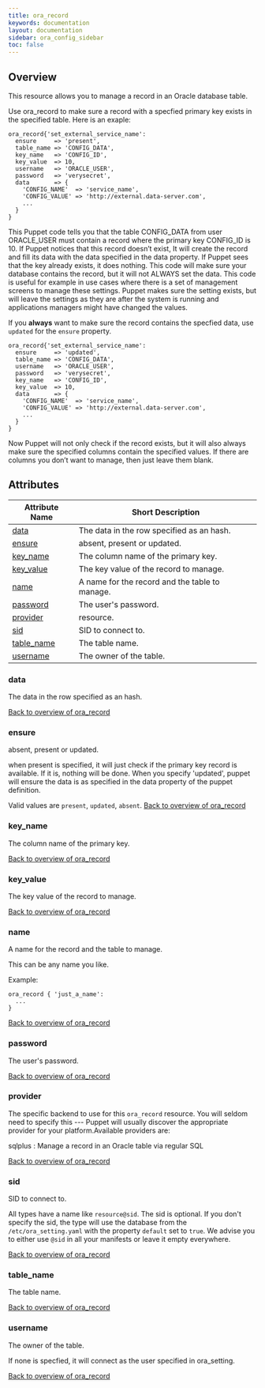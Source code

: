 ```yaml
---
title: ora_record
keywords: documentation
layout: documentation
sidebar: ora_config_sidebar
toc: false
---
```

## Overview

This resource allows you to manage a record in an Oracle database table.

Use ora_record to make sure a record with a specfied primary key exists in the specified table. Here is
an exaple:

    ora_record{'set_external_service_name':
      ensure     => 'present',
      table_name => 'CONFIG_DATA',
      key_name   => 'CONFIG_ID',
      key_value  => 10,
      username   => 'ORACLE_USER',
      password   => 'verysecret',
      data       => {
        'CONFIG_NAME'  => 'service_name',
        'CONFIG_VALUE' => 'http://external.data-server.com',
        ...
      }
    }

This Puppet code tells you that the table CONFIG_DATA from user ORACLE_USER must contain a record where
the primary key CONFIG_ID is 10. If Puppet notices that this record doesn’t exist, It will create the
record and fill its data with the data specified in the data property. If Puppet sees that the key already
exists, it does nothing. This code will make sure your database contains the record, but it will not
ALWAYS set the data. This code is useful for example in use cases where there is a set of management
screens to manage these settings. Puppet makes sure the setting exists, but will leave the settings
as they are after the system is running and applications managers might have changed the values.


If you **always** want to make sure the record contains the specfied data, use `updated` for the `ensure`
property.

    ora_record{'set_external_service_name':
      ensure     => 'updated',
      table_name => 'CONFIG_DATA',
      username   => 'ORACLE_USER',
      password   => 'verysecret',
      key_name   => 'CONFIG_ID',
      key_value  => 10,
      data       => {
        'CONFIG_NAME'  => 'service_name',
        'CONFIG_VALUE' => 'http://external.data-server.com',
        ...
      }
    }

Now Puppet will not only check if the record exists, but it will also always make sure the specified columns
contain the specified values. If there are columns you don’t want to manage, then just leave them blank.

## Attributes



Attribute Name                       | Short Description                              |
------------------------------------ | ---------------------------------------------- |
[data](#ora_record_data)             | The data in the row specified as an hash.      |
[ensure](#ora_record_ensure)         | absent, present or updated.                    |
[key_name](#ora_record_key_name)     | The column name of the primary key.            |
[key_value](#ora_record_key_value)   | The key value of the record to manage.         |
[name](#ora_record_name)             | A name for the record and the table to manage. |
[password](#ora_record_password)     | The user's password.                           |
[provider](#ora_record_provider)     | resource.                                      |
[sid](#ora_record_sid)               | SID to connect to.                             |
[table_name](#ora_record_table_name) | The table name.                                |
[username](#ora_record_username)     | The owner of the table.                        |




### data<a name='ora_record_data'>

The data in the row specified as an hash.


[Back to overview of ora_record](#attributes)


### ensure<a name='ora_record_ensure'>

absent, present or updated.

when present is specified, it will just check if the primary key record is available. If it is,
nothing will be done. When you specify 'updated', puppet will ensure the data is as specified
in the data property of the puppet definition.

Valid values are `present`, `updated`, `absent`. 
[Back to overview of ora_record](#attributes)


### key_name<a name='ora_record_key_name'>

The column name of the primary key.


[Back to overview of ora_record](#attributes)


### key_value<a name='ora_record_key_value'>

The key value of the record to manage.


[Back to overview of ora_record](#attributes)


### name<a name='ora_record_name'>

A name for the record and the table to manage.

This can be any name you like.

Example:

    ora_record { 'just_a_name':
      ...
    }


[Back to overview of ora_record](#attributes)


### password<a name='ora_record_password'>

The user's password.


[Back to overview of ora_record](#attributes)


### provider<a name='ora_record_provider'>

The specific backend to use for this `ora_record`
resource. You will seldom need to specify this --- Puppet will usually
discover the appropriate provider for your platform.Available providers are:

sqlplus
: Manage a record in an Oracle table via regular SQL


[Back to overview of ora_record](#attributes)


### sid<a name='ora_record_sid'>

SID to connect to.

All types have a name like `resource@sid`. The sid is optional. If you don't specify the sid, the type
will use the database from the `/etc/ora_setting.yaml` with the property `default` set to `true`.
We advise you to either use `@sid` in all your manifests or leave it empty everywhere.


[Back to overview of ora_record](#attributes)


### table_name<a name='ora_record_table_name'>

The table name.


[Back to overview of ora_record](#attributes)


### username<a name='ora_record_username'>

The owner of the table.

If none is specfied, it will connect as the user specified in ora_setting.


[Back to overview of ora_record](#attributes)

